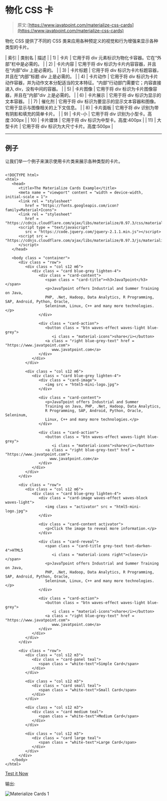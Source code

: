 # 物化 CSS 卡

> 原文:[https://www.javatpoint.com/materialize-css-cards](https://www.javatpoint.com/materialize-css-cards)

物化 CSS 提供了不同的 CSS 类来应用各种预定义的视觉和行为增强来显示各种类型的卡片。

| 索引 | 类别名 | 描述 |
| 1) | 卡片 | 它用于将 div 元素标识为物化卡容器。它在“外部”栏中是必需的。 |
| 2) | 卡片内容 | 它用于将 div 标识为卡片内容容器，并且在“内部”div 上是必需的。 |
| 3) | 卡片标题 | 它用于将 div 标识为卡片标题容器，并且在“内部”标题 div 上是必需的。 |
| 4) | 卡片动作 | 它用于将 div 标识为卡片动作容器，并为动作文本分配适当的文本特征。“内部”行动部门需要它；内容直接进入 div，没有中间的容器。 |
| 5) | 卡片图像 | 它用于将 div 标识为卡片图像容器，并且在“内部”div 上是必需的。 |
| 6) | 卡片展示 | 它用于将 div 标识为显示的文本容器。 |
| 7) | 催化剂 | 它用于将 div 标识为要显示的显示文本容器和图像。它用于显示与图像相关的上下文信息。 |
| 8) | 卡片面板 | 它用于将 div 识别为带有阴影和填充的简单卡片。 |
| 9) | 卡片-小 | 它用于将 div 识别为小型卡。高度:300px |
| 10) | 卡片媒体 | 它用于将 div 标识为中型卡。高度:400px |
| 11) | 大型卡片 | 它用于将 div 标识为大尺寸卡片。高度:500px |

* * *

## 例子

让我们举一个例子来演示使用卡片类来展示各种类型的卡片。

```

<!DOCTYPE html>
<html>
   <head>
      <title>The Materialize Cards Example</title>
      <meta name = "viewport" content = "width = device-width, initial-scale = 1">      
      <link rel = "stylesheet"
         href = "https://fonts.googleapis.com/icon?family=Material+Icons">
      <link rel = "stylesheet"
         href = "https://cdnjs.cloudflare.com/ajax/libs/materialize/0.97.3/css/materialize.min.css">
      <script type = "text/javascript"
         src = "https://code.jquery.com/jquery-2.1.1.min.js"></script>           
      <script src = "https://cdnjs.cloudflare.com/ajax/libs/materialize/0.97.3/js/materialize.min.js">
      </script> 
   </head>

   <body class = "container"> 
      <div class = "row">
         <div class = "col s12 m6">
            <div class = "card blue-grey lighten-4">
               <div class = "card-content">
                  <span class = "card-title"><h3>JavaTpoint</h3></span>
                  <p>JavaTpoint offers Industrial and Summer Training on Java, 
				  PHP, .Net, Hadoop, Data Analytics, R Programming, SAP, Android, Python, Oracle, 
				  Seleninum, Linux, C++ and many more technologies.</p>
               </div>

               <div class = "card-action">
                  <button class = "btn waves-effect waves-light blue-grey">
                     <i class = "material-icons">share</i></button>
                  <a class = "right blue-grey-text" href = "https://www.javatpoint.com">
                     www.javatpoint.com</a>
               </div>
            </div>
         </div>

         <div class = "col s12 m6">
            <div class = "card blue-grey lighten-4">
               <div class = "card-image">
                  <img src = "html5-mini-logo.jpg">                
               </div>

               <div class = "card-content">                  
                  <p>JavaTpoint offers Industrial and Summer 
				  Training on Java, PHP, .Net, Hadoop, Data Analytics, 
				  R Programming, SAP, Android, Python, Oracle, Seleninum, 
				  Linux, C++ and many more technologies.</p>
               </div>

               <div class = "card-action">
                  <button class = "btn waves-effect waves-light blue-grey">
                     <i class = "material-icons">share</i></button>
                  <a class = "right blue-grey-text" href = "https://www.javatpoint.com">
                    www.javatpoint.com</a>
               </div>
            </div>
         </div>
      </div>

      <div class = "row">
         <div class = "col s12 m6">
            <div class = "card blue-grey lighten-4">
               <div class = "card-image waves-effect waves-block waves-light">
                  <img class = "activator" src = "html5-mini-logo.jpg">                
               </div>

               <div class = "card-content activator">                  
                  <p>Click the image to reveal more information.</p>
               </div>

               <div class = "card-reveal">
                  <span class = "card-title grey-text text-darken-4">HTML5
                     <i class = "material-icons right">close</i></span>
                  <p>JavaTpoint offers Industrial and Summer Training on Java, 
				  PHP, .Net, Hadoop, Data Analytics, R Programming, SAP, Android, Python, Oracle, 
				  Seleninum, Linux, C++ and many more technologies.</p>
               </div>

               <div class = "card-action">
                  <button class = "btn waves-effect waves-light blue-grey">
                     <i class = "material-icons">share</i></button>
                  <a class = "right blue-grey-text" href = "https://www.javatpoint.com">
                     www.javatpoint.com</a>
               </div>
            </div>
         </div>
      </div>

      <div class = "row">
         <div class = "col s12 m3">
            <div class = "card-panel teal">
               <span class = "white-text">Simple Card</span>
            </div>
         </div>

         <div class = "col s12 m3">
            <div class = "card small teal">
               <span class = "white-text">Small Card</span>
            </div>
         </div>

         <div class = "col s12 m3">
            <div class = "card medium teal">
               <span class = "white-text">Medium Card</span>
            </div>
         </div>

         <div class = "col s12 m3">
            <div class = "card large teal">
               <span class = "white-text">Large Card</span>
            </div>
         </div>
      </div>     	  
   </body>   
</html>

```

[Test it Now](https://www.javatpoint.com/oprweb/test.jsp?filename=materializecsscards1)

输出:

![Materialize Cards 1](../Images/8783581ecc433f2d1dd6938f2075409d.png)